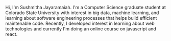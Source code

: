 Hi, I'm Sushmitha Jayaramaiah.
I'm a Computer Science graduate student at Colorado State University with interest in big data, machine learning, 
and learning about software engineering processes that helps build efficient maintenable code.
Recently, I developed interest in learning about web technologies and currently I'm doing an online course on javascript and react.

